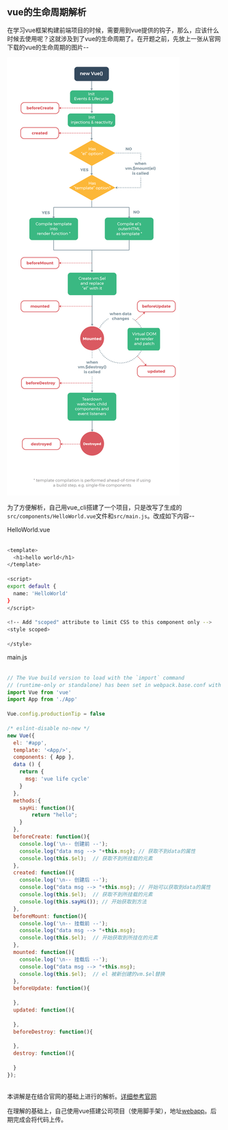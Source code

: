 ## vue的生命周期解析

在学习vue框架构建前端项目的时候，需要用到vue提供的钩子，那么，应该什么时候去使用呢？这就涉及到了vue的生命周期了。在开题之前，先放上一张从官网下载的vue的生命周期的图片--

![vue_life_cycle](./imgs/vue_life_cycle.png)

为了方便解析，自己用vue_cli搭建了一个项目，只是改写了生成的`src/components/HelloWorld.vue`文件和`src/main.js`。改成如下内容--

HelloWorld.vue

```bash

<template>
  <h1>hello world</h1>
</template>

<script>
export default {
  name: 'HelloWorld'
}
</script>

<!-- Add "scoped" attribute to limit CSS to this component only -->
<style scoped>

</style>


```

main.js

```javascript

// The Vue build version to load with the `import` command
// (runtime-only or standalone) has been set in webpack.base.conf with an alias.
import Vue from 'vue'
import App from './App'

Vue.config.productionTip = false

/* eslint-disable no-new */
new Vue({
  el: '#app',
  template: '<App/>',
  components: { App },
  data () {
    return {
      msg: 'vue life cycle'
    }
  },
  methods:{
  	sayHi: function(){
  		return "hello";
  	}
  },
  beforeCreate: function(){
    console.log('\n-- 创建前 --');
    console.log("data msg --> "+this.msg); // 获取不到data的属性
    console.log(this.$el);	// 获取不到所挂载的元素 
  },
  created: function(){
    console.log('\n-- 创建后 --');
    console.log("data msg --> "+this.msg); // 开始可以获取到data的属性
    console.log(this.$el);	// 获取不到所挂载的元素
    console.log(this.sayHi()); // 开始获取到方法
  },
  beforeMount: function(){
    console.log('\n-- 挂载前 --');
    console.log("data msg --> "+this.msg);
    console.log(this.$el);	// 开始获取到所挂在的元素
  },
  mounted: function(){
    console.log('\n-- 挂载后 --');
    console.log("data msg --> "+this.msg);
    console.log(this.$el);  // el 被新创建的vm.$el替换
  },
  beforeUpdate: function(){
  	
  },
  updated: function(){  

  },
  beforeDestroy: function(){ 

  },
  destroy: function(){

  }
});



```

本讲解是在结合官网的基础上进行的解析。[详细参考官网](https://cn.vuejs.org/v2/api/#beforeCreate)

在理解的基础上，自己使用vue搭建公司项目（使用脚手架），地址[webapp](https://github.com/reng99/webapp)。后期完成会将代码上传。
